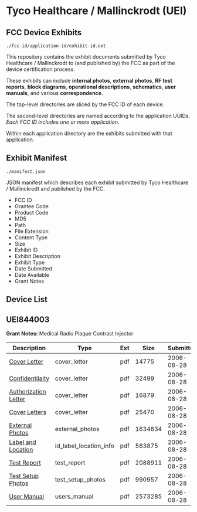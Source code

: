 # Tyco Healthcare / Mallinckrodt (UEI)
## FCC Device Exhibits

```
./fcc-id/application-id/exhibit-id.ext
```

This repository contains the exhibit documents submitted by Tyco Healthcare / Mallinckrodt to (and published by) the FCC as part of the device certification process.

These exhibits can include **internal photos**, **external photos**, **RF test reports**, **block diagrams**, **operational descriptions**, **schematics**, **user manuals**, and various **correspondence**.

The top-level directories are sliced by the FCC ID of each device.

The second-level directories are named according to the application UUIDs. *Each FCC ID includes one or more application.*

Within each application directory are the exhibits submitted with that application. 

## Exhibit Manifest

```
./manifest.json
```

JSON manifest which describes each exhibit submitted by Tyco Healthcare / Mallinckrodt and published by the FCC.

- FCC ID
- Grantee Code
- Product Code
- MD5
- Path
- File Extension
- Content Type
- Size
- Exhibit ID
- Exhibit Description
- Exhibit Type
- Date Submitted
- Date Available
- Grant Notes

## Device List
## UEI844003
**Grant Notes:** Medical Radio Plaque Contrast Injector

| Description | Type | Ext | Size | Submitted | Available |
| ----------- | ---- | --- | ---- | --------- | --------- |
| [Cover Letter](UEI844003/a3994d28794b69f19d8c5f9f06aae1ce/698138.pdf) | cover_letter | pdf | 14775 | 2006-08-28 | 2006-08-29 |
| [Confidentilaity](UEI844003/a3994d28794b69f19d8c5f9f06aae1ce/698139.pdf) | cover_letter | pdf | 32499 | 2006-08-28 | 2006-08-29 |
| [Authorization Letter](UEI844003/a3994d28794b69f19d8c5f9f06aae1ce/698140.pdf) | cover_letter | pdf | 16879 | 2006-08-28 | 2006-08-29 |
| [Cover Letters](UEI844003/a3994d28794b69f19d8c5f9f06aae1ce/698141.pdf) | cover_letter | pdf | 25470 | 2006-08-28 | 2006-08-29 |
| [External Photos](UEI844003/a3994d28794b69f19d8c5f9f06aae1ce/698143.pdf) | external_photos | pdf | 1634834 | 2006-08-28 | 2006-08-29 |
| [Label and Location](UEI844003/a3994d28794b69f19d8c5f9f06aae1ce/698145.pdf) | id_label_location_info | pdf | 563875 | 2006-08-28 | 2006-08-29 |
| [Test Report](UEI844003/a3994d28794b69f19d8c5f9f06aae1ce/698148.pdf) | test_report | pdf | 2088911 | 2006-08-28 | 2006-08-29 |
| [Test Setup Photos](UEI844003/a3994d28794b69f19d8c5f9f06aae1ce/698149.pdf) | test_setup_photos | pdf | 990957 | 2006-08-28 | 2006-08-29 |
| [User Manual](UEI844003/a3994d28794b69f19d8c5f9f06aae1ce/698150.pdf) | users_manual | pdf | 2573285 | 2006-08-28 | 2006-08-29 |
